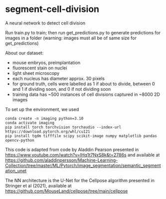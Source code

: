 # segment-cell-division
A neural network to detect cell division

Run train.py to train; then run get_predictions.py to generate predictions for images in a folder (warning: images must all be of same size for get_predictions)

About our dataset:
- mouse embryos, preimplantation
- fluorescent stain on nuclei
- light sheet microscopy
- each nucleus has diameter approx. 30 pixels
- for ground truth, cells were labelled as 1 if about to divide, between 0 and 1 if dividing soon, and 0 if not dividing soon
- training data has ~500 instances of cell divisions captured in ~8000 2D images

To set up the environment, we used
```
conda create -n imaging python=3.10
conda activate imaging
pip install torch torchvision torchaudio --index-url https://download.pytorch.org/whl/cu121
pip install tqdm tifffile scipy scikit-image numpy matplotlib pandas opencv-python
```

This code is adapted from code by Aladdin Pearson presented in https://www.youtube.com/watch?v=IHq1t7NxS8k&t=2786s and available at https://github.com/aladdinpersson/Machine-Learning-Collection/tree/master/ML/Pytorch/image_segmentation/semantic_segmentation_unet

The NN architecture is the U-Net for the Cellpose algorithm presented in Stringer et al (2021), available at https://github.com/MouseLand/cellpose/tree/main/cellpose
